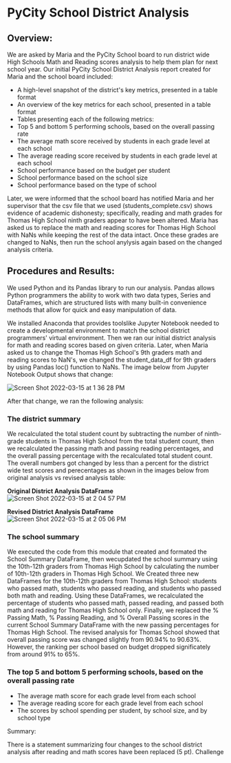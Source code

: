 # PyCity School District Analysis 

## Overview:
We are asked by Maria and the PyCity School board to run district wide High Schools Math and Reading scores analysis to help them plan for next school year.  Our initial PyCity School District Analysis report created for Maria and the school board included: 

* A high-level snapshot of the district's key metrics, presented in a table format
* An overview of the key metrics for each school, presented in a table format
* Tables presenting each of the following metrics:
* Top 5 and bottom 5 performing schools, based on the overall passing rate
* The average math score received by students in each grade level at each school
* The average reading score received by students in each grade level at each school
* School performance based on the budget per student
* School performance based on the school size 
* School performance based on the type of school

Later, we were informed that the school board has notified Maria and her supervisor that the csv file that we used (students_complete.csv) shows evidence of academic dishonesty; specifically, reading and math grades for Thomas High School ninth graders appear to have been altered. Maria has asked us to replace the math and reading scores for Thomas High School with NaNs while keeping the rest of the data intact. Once these grades are changed to NaNs, then run the school anylysis again based on the changed analysis criteria.  


## Procedures and Results:

We used Python and its Pandas library to run our analysis. Pandas allows Python programmers the ability to work with two data types, Series and DataFrames, which are structured lists with many built-in convenience methods that allow for quick and easy manipulation of data.

We installed Anaconda that provides toolslike Jupyter Notebook needed to create a developmental environment to match the school district programmers' virtual environment.  Then we ran our initial district analysis for math and reading scores based on given criteria.  Later, when Maria asked us to change the Thomas High School's 9th graders math and reading scores to NaN's, we changed the student_data_df for 9th graders by using Pandas loc() function to NaNs. The image below from Jupyter Notebook Output shows that change:

![Screen Shot 2022-03-15 at 1 36 28 PM](https://user-images.githubusercontent.com/98566486/158438008-ead48bbf-1cee-4db9-a2f0-20acb5f5b6c0.png)

After that change, we ran the following analysis:

### The district summary

 We recalculated the total student count by subtracting the number of ninth-grade students in Thomas High School from the total student count, then we recalculated the passing math and passing reading percentages, and the overall passing percentage with the recalculated total student count. The overall numbers got changed by less than a percent for the district wide test scores and perecentages as shown in the images below from original analysis vs revised analysis table:
 
  __Original District Analysis DataFrame__
 ![Screen Shot 2022-03-15 at 2 04 57 PM](https://user-images.githubusercontent.com/98566486/158443151-f08ba6f4-714c-4050-b07a-399cb7f0a71e.png)

 
  __Revised District Analysis DataFrame__
![Screen Shot 2022-03-15 at 2 05 06 PM](https://user-images.githubusercontent.com/98566486/158443219-2da690fa-c354-4723-b256-313e52c83ca6.png)
 

### The school summary
We executed the code from this module that created and formated the School Summary DataFrame, then wecupdated the school summary using the 10th-12th graders from Thomas High School by calculating the number of 10th-12th graders in Thomas High School. We Created three new DataFrames for the 10th-12th graders from Thomas High School: students who passed math, students who passed reading, and students who passed both math and reading.
Using these DataFrames, we recalculated the percentage of students who passed math, passed reading, and passed both math and reading for Thomas High School only.
Finally, we replaced the % Passing Math, % Passing Reading, and % Overall Passing scores in the current School Summary DataFrame with the new passing percentages for Thomas High School.
The revised analysis for Thomas School showed that overall passing score was changed slightly from 90.94% to 90.63%. However, the ranking per school based on budget dropped significately from around 91% to 65%. 

### The top 5 and bottom 5 performing schools, based on the overall passing rate
 

* The average math score for each grade level from each school
* The average reading score for each grade level from each school
* The scores by school spending per student, by school size, and by school type





Summary:

There is a statement summarizing four changes to the school district analysis after reading and math scores have been replaced (5 pt).
Challenge

